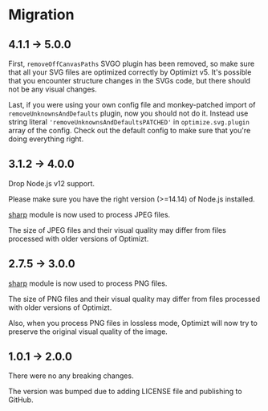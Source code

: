 # Migration

## 4.1.1 → 5.0.0

First, `removeOffCanvasPaths` SVGO plugin has been removed, so make sure that all your SVG files are optimized correctly by Optimizt v5. 
It's possible that you encounter structure changes in the SVGs code, but there should not be any visual changes.

Last, if you were using your own config file and monkey-patched import of `removeUnknownsAndDefaults` plugin, now you should not do it.
Instead use string literal `'removeUnknownsAndDefaultsPATCHED'` in `optimize.svg.plugin` array of the config. Check out the default config to make sure that you're doing everything right.


## 3.1.2 → 4.0.0

Drop Node.js v12 support.

Please make sure you have the right version (>=14.14) of Node.js installed.

[sharp](README.md#jpeg) module is now used to process JPEG files.

The size of JPEG files and their visual quality may differ from files processed with older versions of Optimizt.


## 2.7.5 → 3.0.0

[sharp](README.md#png) module is now used to process PNG files.

The size of PNG files and their visual quality may differ from files processed with older versions of Optimizt.

Also, when you process PNG files in lossless mode, Optimizt will now try to preserve the original visual quality of
the image.


## 1.0.1 → 2.0.0

There were no any breaking changes. 

The version was bumped due to adding LICENSE file and publishing to GitHub.
